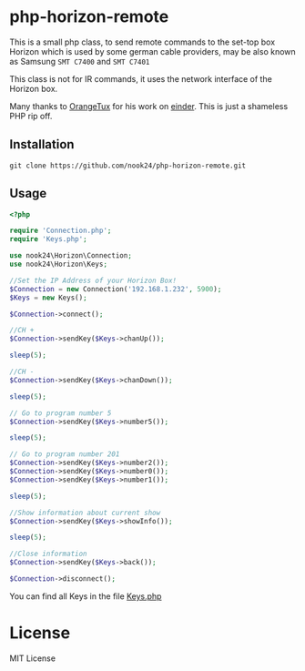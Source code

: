 # php-horizon-remote

This is a small php class, to send remote commands to the set-top box Horizon which is used by some german
cable providers, may be also known as Samsung `SMT C7400` and `SMT C7401`

This class is not for IR commands, it uses the network interface of the Horizon box.

Many thanks to [OrangeTux](https://github.com/OrangeTux) for his work on [einder](https://github.com/OrangeTux/einder). This is just a shameless PHP rip off.

## Installation
````
git clone https://github.com/nook24/php-horizon-remote.git
````

## Usage
````php
<?php

require 'Connection.php';
require 'Keys.php';

use nook24\Horizon\Connection;
use nook24\Horizon\Keys;

//Set the IP Address of your Horizon Box!
$Connection = new Connection('192.168.1.232', 5900);
$Keys = new Keys();

$Connection->connect();

//CH +
$Connection->sendKey($Keys->chanUp());

sleep(5);

//CH -
$Connection->sendKey($Keys->chanDown());

sleep(5);

// Go to program number 5
$Connection->sendKey($Keys->number5());

sleep(5);

// Go to program number 201
$Connection->sendKey($Keys->number2());
$Connection->sendKey($Keys->number0());
$Connection->sendKey($Keys->number1());

sleep(5);

//Show information about current show
$Connection->sendKey($Keys->showInfo());

sleep(5);

//Close information
$Connection->sendKey($Keys->back());

$Connection->disconnect();
````

You can find all Keys in the file [Keys.php](https:/github.com/nook24/php-horizon-remote/blob/master/Keys.php)

# License
MIT License